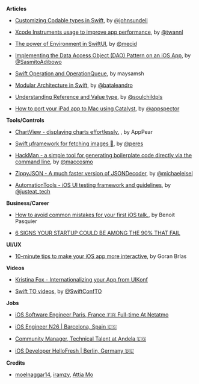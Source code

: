 
**Articles**

* [Customizing Codable types in Swift](https://www.swiftbysundell.com/posts/customizing-codable-types-in-swift), by [@johnsundell](https://twitter.com/johnsundell)

* [Xcode Instruments usage to improve app performance](https://www.avanderlee.com/debugging/xcode-instruments-time-profiler), by [@twannl](https://twitter.com/twannl)

* [The power of Environment in SwiftUI](https://mecid.github.io/2019/08/21/the-power-of-environment-in-swiftui/), by [@mecid](https://twitter.com/mecid)

* [Implementing the Data Access Object (DAO) Pattern on an iOS App](https://cutecoder.org/programming/future-proof-data-persistence/), by [@SasmitoAdibowo](https://twitter.com/SasmitoAdibowo)

* [Swift Operation and OperationQueue](https://maysamsh.me/2019/08/18/swift-operation-and-operationqueue), by maysamsh

* [Modular Architecture in Swift](https://medium.com/flawless-app-stories/a-modular-architecture-in-swift-aafd9026aa99), by [@bataleandro](https://twitter.com/bataleandro)

* [Understanding Reference and Value type](https://fluffy.es/reference-vs-value-type/), by [@soulchildpls](https://twitter.com/soulchildpls)

* [How to port your iPad app to Mac using Catalyst](https://appspector.com/blog/how-to-convert-you), by [@appspector](https://twitter.com/appspector)

**Tools/Controls**

* [ChartView - displaying charts effortlessly.](https://github.com/AppPear/ChartView) , by AppPear

* [Swift µframework for fetching images 🍊](https://github.com/RuiAAPeres/Tangerine), by [@peres](https://twitter.com/peres)

* [HackMan - a simple tool for generating boilerplate code directly via the command line](https://github.com/Cosmo/HackMan), by [@maccosmo](https://twitter.com/maccosmo)

* [ZippyJSON - A much faster version of JSONDecoder](https://github.com/michaeleisel/ZippyJSON), by [@michaeleisel](https://twitter.com/michaeleisel)

* [AutomationTools - iOS UI testing framework and guidelines](https://github.com/justeat/AutomationTools), by [@justeat_tech](https://twitter.com/justeat_tech)

**Business/Career**

* [How to avoid common mistakes for your first iOS talk.](https://benoitpasquier.com/how-to-avoid-mistakes-first-ios-talk), by Benoit Pasquier

* [6 SIGNS YOUR STARTUP COULD BE AMONG THE 90% THAT FAIL](https://thestartupscene.me/HACKS/6-Signs-your-Startup-Could-Be-Among-the-90-that-Fail?fbclid=IwAR14AumzKKTHEioFeJZQ_Hgqk49Xinly1mMvSS_CxzSsQX9EnGrrasB25JI)

**UI/UX**

* [10-minute tips to make your iOS app more interactive](https://infinum.co/the-capsized-eight/10-minute-tips-to-make-your-iOS-app-more-interactive), by Goran Brlas

**Videos**

* [Kristina Fox - Internationalizing your App from UIKonf](https://www.youtube.com/watch?v=fF131-_8QjM)

* [Swift TO videos](https://vimeo.com/showcase/swiftto-conf-2019), by [@SwiftConfTO](https://twitter.com/SwiftConfTO)

**Jobs**

* [iOS Software Engineer Paris, France 🇫🇷 Full-time At Netatmo](https://www.smartrecruiters.com/Netatmo/743999692187717-ios-software-engineer)

* [iOS Engineer N26 | Barcelona, Spain 🇪🇸](https://n26.com/en/careers/positions/1765927)

* [Community Manager, Technical Talent at Andela 🇪🇬](https://boards.greenhouse.io/andela/jobs/1827488)

* [iOS Developer HelloFresh  | Berlin, Germany 🇩🇪](https://stackoverflow.com/jobs/280934/ios-developer-m-f-x-hellofresh?so=i&pg=1&offset=4&q=ios+developer&l=Berlin%2c+Germany&u=Km&d=20)

**Credits**

* [moelnaggar14](https://github.com/MoElnaggar14), [iramzy](https://github.com/iramzy), [Attia Mo](https://attiamo.me)
